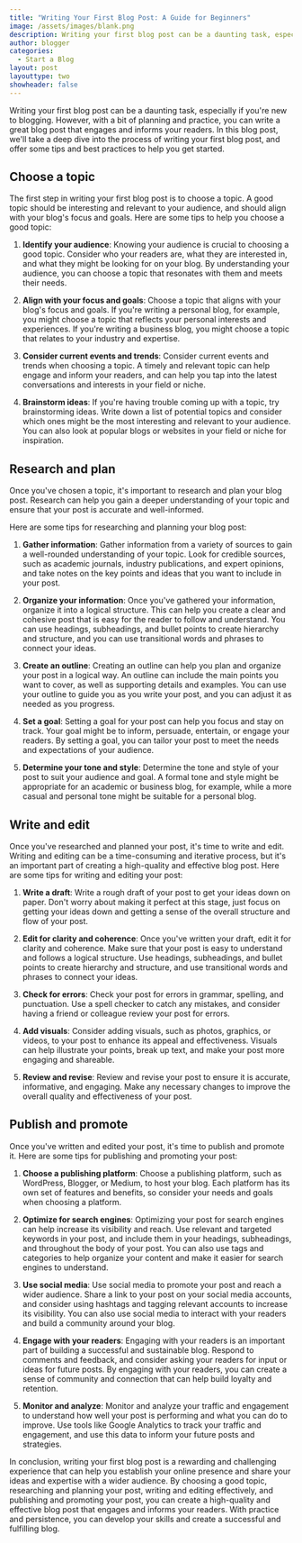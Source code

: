 ```yaml
---
title: "Writing Your First Blog Post: A Guide for Beginners"
image: /assets/images/blank.png
description: Writing your first blog post can be a daunting task, especially if you're new to blogging. However, with a bit of planning and practice, you can write a great blog post that engages and informs your readers. In this blog post, we'll take a deep dive into the process of writing your first blog post, and offer some tips and best practices to help you get started.
author: blogger
categories:
  - Start a Blog
layout: post
layouttype: two
showheader: false
---
```


Writing your first blog post can be a daunting task, especially if you're new to blogging. However, with a bit of planning and practice, you can write a great blog post that engages and informs your readers. In this blog post, we'll take a deep dive into the process of writing your first blog post, and offer some tips and best practices to help you get started.

## Choose a topic

The first step in writing your first blog post is to choose a topic. A good topic should be interesting and relevant to your audience, and should align with your blog's focus and goals. Here are some tips to help you choose a good topic:

1. **Identify your audience**: Knowing your audience is crucial to choosing a good topic. Consider who your readers are, what they are interested in, and what they might be looking for on your blog. By understanding your audience, you can choose a topic that resonates with them and meets their needs.

2. **Align with your focus and goals**: Choose a topic that aligns with your blog's focus and goals. If you're writing a personal blog, for example, you might choose a topic that reflects your personal interests and experiences. If you're writing a business blog, you might choose a topic that relates to your industry and expertise.

3. **Consider current events and trends**: Consider current events and trends when choosing a topic. A timely and relevant topic can help engage and inform your readers, and can help you tap into the latest conversations and interests in your field or niche.

4. **Brainstorm ideas**: If you're having trouble coming up with a topic, try brainstorming ideas. Write down a list of potential topics and consider which ones might be the most interesting and relevant to your audience. You can also look at popular blogs or websites in your field or niche for inspiration.

## Research and plan

Once you've chosen a topic, it's important to research and plan your blog post. Research can help you gain a deeper understanding of your topic and ensure that your post is accurate and well-informed.

Here are some tips for researching and planning your blog post:

1. **Gather information**: Gather information from a variety of sources to gain a well-rounded understanding of your topic. Look for credible sources, such as academic journals, industry publications, and expert opinions, and take notes on the key points and ideas that you want to include in your post.

2. **Organize your information**: Once you've gathered your information, organize it into a logical structure. This can help you create a clear and cohesive post that is easy for the reader to follow and understand. You can use headings, subheadings, and bullet points to create hierarchy and structure, and you can use transitional words and phrases to connect your ideas.

3. **Create an outline**: Creating an outline can help you plan and organize your post in a logical way. An outline can include the main points you want to cover, as well as supporting details and examples. You can use your outline to guide you as you write your post, and you can adjust it as needed as you progress.

4. **Set a goal**: Setting a goal for your post can help you focus and stay on track. Your goal might be to inform, persuade, entertain, or engage your readers. By setting a goal, you can tailor your post to meet the needs and expectations of your audience.

5. **Determine your tone and style**: Determine the tone and style of your post to suit your audience and goal. A formal tone and style might be appropriate for an academic or business blog, for example, while a more casual and personal tone might be suitable for a personal blog.

## Write and edit

Once you've researched and planned your post, it's time to write and edit. Writing and editing can be a time-consuming and iterative process, but it's an important part of creating a high-quality and effective blog post. Here are some tips for writing and editing your post:

1. **Write a draft**: Write a rough draft of your post to get your ideas down on paper. Don't worry about making it perfect at this stage, just focus on getting your ideas down and getting a sense of the overall structure and flow of your post.

2. **Edit for clarity and coherence**: Once you've written your draft, edit it for clarity and coherence. Make sure that your post is easy to understand and follows a logical structure. Use headings, subheadings, and bullet points to create hierarchy and structure, and use transitional words and phrases to connect your ideas.

3. **Check for errors**: Check your post for errors in grammar, spelling, and punctuation. Use a spell checker to catch any mistakes, and consider having a friend or colleague review your post for errors.

4. **Add visuals**: Consider adding visuals, such as photos, graphics, or videos, to your post to enhance its appeal and effectiveness. Visuals can help illustrate your points, break up text, and make your post more engaging and shareable.

5. **Review and revise**: Review and revise your post to ensure it is accurate, informative, and engaging. Make any necessary changes to improve the overall quality and effectiveness of your post.

## Publish and promote

Once you've written and edited your post, it's time to publish and promote it. Here are some tips for publishing and promoting your post:

1. **Choose a publishing platform**: Choose a publishing platform, such as WordPress, Blogger, or Medium, to host your blog. Each platform has its own set of features and benefits, so consider your needs and goals when choosing a platform.

2. **Optimize for search engines**: Optimizing your post for search engines can help increase its visibility and reach. Use relevant and targeted keywords in your post, and include them in your headings, subheadings, and throughout the body of your post. You can also use tags and categories to help organize your content and make it easier for search engines to understand.

3. **Use social media**: Use social media to promote your post and reach a wider audience. Share a link to your post on your social media accounts, and consider using hashtags and tagging relevant accounts to increase its visibility. You can also use social media to interact with your readers and build a community around your blog.

4. **Engage with your readers**: Engaging with your readers is an important part of building a successful and sustainable blog. Respond to comments and feedback, and consider asking your readers for input or ideas for future posts. By engaging with your readers, you can create a sense of community and connection that can help build loyalty and retention.

5. **Monitor and analyze**: Monitor and analyze your traffic and engagement to understand how well your post is performing and what you can do to improve. Use tools like Google Analytics to track your traffic and engagement, and use this data to inform your future posts and strategies.

In conclusion, writing your first blog post is a rewarding and challenging experience that can help you establish your online presence and share your ideas and expertise with a wider audience. By choosing a good topic, researching and planning your post, writing and editing effectively, and publishing and promoting your post, you can create a high-quality and effective blog post that engages and informs your readers. With practice and persistence, you can develop your skills and create a successful and fulfilling blog.
